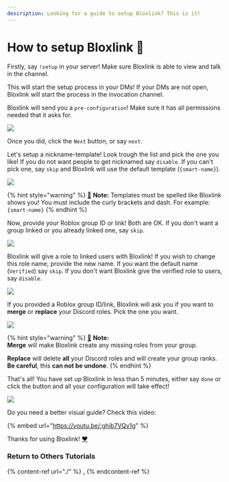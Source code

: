 ```yaml
---
description: Looking for a guide to setup Bloxlink? This is it!
---
```


# How to setup Bloxlink 🔨

Firstly, say `!setup` in your server! Make sure Bloxlink is able to view and talk in the channel.

This will start the setup process in your DMs! If your DMs are not open, Bloxlink will start the process in the invocation channel.

Bloxlink will send you a `pre-configuration`! Make sure it has all permissions needed that it asks for.

![](https://dark.hates-this.place/f/T5ctXz.png)

Once you did, click the `Next` button, or say `next`.

Let's setup a nickname-template! Look trough the list and pick the one you like! If you do not want people to get nicknamed say `disable`. If you can't pick one, say `skip` and Bloxlink will use the default template (`{smart-name}`).

![](https://dark.hates-this.place/f/tYjTGt.png)

{% hint style="warning" %}
[🧠](https://emojipedia.org/brain/) **Note:** Templates must be spelled like Bloxlink shows you! You must include the curly brackets and dash. For example: `{smart-name}`
{% endhint %}

Now, provide your Roblox group ID or link! Both are OK. If you don't want a group linked or you already linked one, say `skip`.

![](https://dark.hates-this.place/f/5oO4U1.png)

Bloxlink will give a role to linked users with Bloxlink! If you wish to change this role name, provide the new name. If you want the default name (`Verified`) say `skip`. If you don't want Bloxlink give the verified role to users, say `disable`.

![](https://dark.hates-this.place/f/jJyAc8.png)

If you provided a Roblox group ID/link, Bloxlink will ask you if you want to **merge** or **replace** your Discord roles. Pick the one you want.

![](https://dark.hates-this.place/f/dXIojU.png)

{% hint style="warning" %}
[🧠](https://emojipedia.org/brain/) **Note:**\
**Merge** will make Bloxlink create any missing roles from your group.

**Replace** will delete **all** your Discord roles and will create your group ranks. **Be careful**, this **can not be undone**.
{% endhint %}

That's all! You have set up Bloxlink in less than 5 minutes, either say `done` or click the button and all your configuration will take effect!

![](https://dark.hates-this.place/f/zGrE4H.png)

Do you need a better visual guide? Check this video:

{% embed url="https://youtu.be/:ghib7VQv1g" %}

Thanks for using Bloxlink! [❤️](https://emojipedia.org/red-heart/)

### Return to Others Tutorials

{% content-ref url="./" %}
[.](./)
{% endcontent-ref %}
